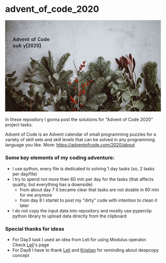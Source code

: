 # advent_of_code_2020

![Advent_of_code_cover Photo Credit: @anniespratt|unsplash.com](https://github.com/asyaparfenova/advent_of_code_2020/blob/master/images/cover.png?raw=true "Photo Credit: @anniespratt|unsplash.com")

In these repository I gonna post the solutions for "Advent of Code 2020" project tasks.

Advent of Code is an Advent calendar of small programming puzzles for a variety of skill sets and skill levels that can be solved in any programming language you like.
More: https://adventofcode.com/2020/about

### Some key elements of my coding adventure:
- I use python, every file is dedicated to solving 1 day tasks (so, 2 tasks per day/file)
- I try to spend not more then 60 min per day for the tasks (that affects quality, but everything has a downside)
  - from about day 7 it became clear that tasks are not doable in 60 min for me anymore
  - from day 8 I startet to post my "dirty" code with intention to clean it later
- I do not copy the input data into repository and mostly use pyperclip python library to upload data directly from the clipboard 

### Special thanks for ideas
- For Day3 task I used an idea from Leli for using Modulus operator. Check [Leli](https://github.com/lelilia)'s page
- For Day8 I have to thank [Leli](https://github.com/lelilia) and [Kristian](https://github.com/krother) for reminding about deepcopy concept
